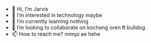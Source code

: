 - 👋 Hi, I’m Jarvis
- 👀 I’m interested in technology maybe
- 🌱 I’m currently learning nothing
- 💞️ I’m looking to collaborate on kocheng oren ft bulldog
- 📫 How to reach me? mimpi ae hehe

<!---
Jarupiso/Jarupiso is a ✨ special ✨ repository because its `README.md` (this file) appears on your GitHub profile.
You can click the Preview link to take a look at your changes.
--->
